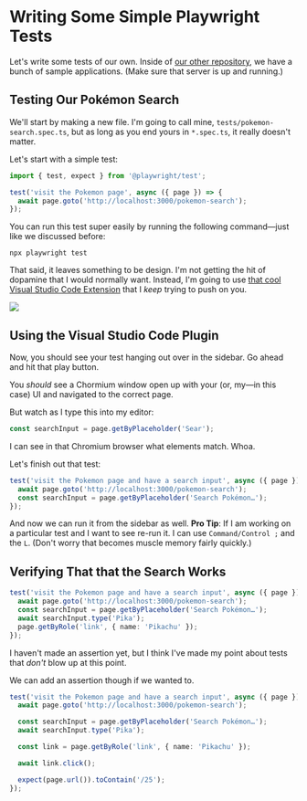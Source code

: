 # Writing Some Simple Playwright Tests

Let's write some tests of our own. Inside of [our other repository](https://github.com/stevekinney/integration-testing-playground), we have a bunch of sample applications. (Make sure that server is up and running.)

## Testing Our Pokémon Search

We'll start by making a new file. I'm going to call mine, `tests/pokemon-search.spec.ts`, but as long as you end yours in `*.spec.ts`, it really doesn't matter.

Let's start with a simple test:

```ts
import { test, expect } from '@playwright/test';

test('visit the Pokemon page', async ({ page }) => {
  await page.goto('http://localhost:3000/pokemon-search');
});
```

You can run this test super easily by running the following command—just like we discussed before:

```
npx playwright test
```

That said, it leaves something to be design. I'm not getting the hit of dopamine that I would normally want. Instead, I'm going to use [that cool Visual Studio Code Extension](https://marketplace.visualstudio.com/items?itemName=ms-playwright.playwright) that I _keep_ trying to push on you.

![](../assets/playwright-vscode.png)

## Using the Visual Studio Code Plugin

Now, you should see your test hanging out over in the sidebar. Go ahead and hit that play button.

You _should_ see a Chormium window open up with your (or, my—in this case) UI and navigated to the correct page.

But watch as I type this into my editor:

```ts
const searchInput = page.getByPlaceholder('Sear');
```

I can see in that Chromium browser what elements match. Whoa.

Let's finish out that test:

```ts
test('visit the Pokemon page and have a search input', async ({ page }) => {
  await page.goto('http://localhost:3000/pokemon-search');
  const searchInput = page.getByPlaceholder('Search Pokémon…');
});
```

And now we can run it from the sidebar as well. **Pro Tip**: If I am working on a particular test and I want to see re-run it. I can use `Command/Control ;` and the `L`. (Don't worry that becomes muscle memory fairly quickly.)

## Verifying That that the Search Works

```ts
test('visit the Pokemon page and have a search input', async ({ page }) => {
  await page.goto('http://localhost:3000/pokemon-search');
  const searchInput = page.getByPlaceholder('Search Pokémon…');
  await searchInput.type('Pika');
  page.getByRole('link', { name: 'Pikachu' });
});
```

I haven't made an assertion yet, but I think I've made my point about tests that _don't_ blow up at this point.

We can add an assertion though if we wanted to.

```ts
test('visit the Pokemon page and have a search input', async ({ page }) => {
  await page.goto('http://localhost:3000/pokemon-search');

  const searchInput = page.getByPlaceholder('Search Pokémon…');
  await searchInput.type('Pika');

  const link = page.getByRole('link', { name: 'Pikachu' });

  await link.click();

  expect(page.url()).toContain('/25');
});
```
